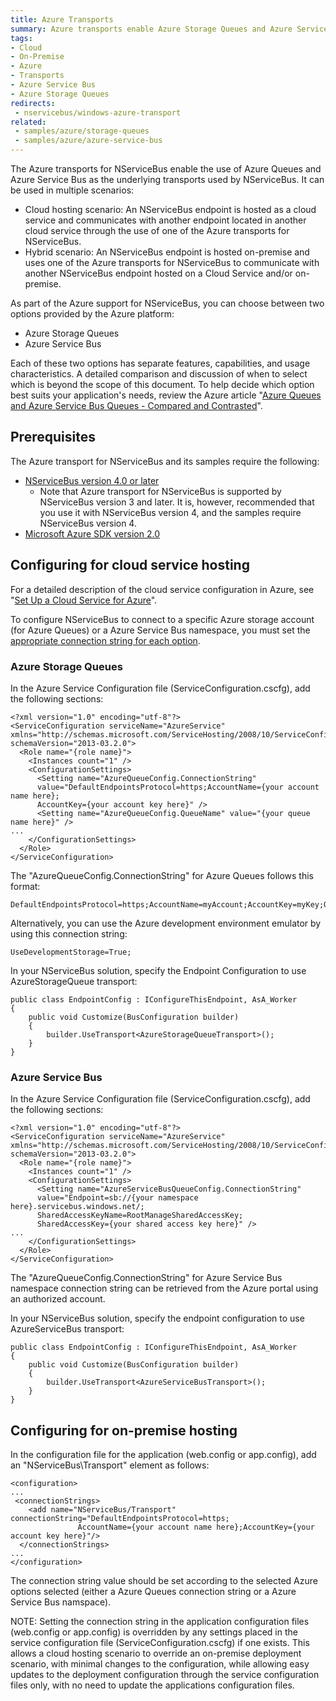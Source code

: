 ```yaml
---
title: Azure Transports
summary: Azure transports enable Azure Storage Queues and Azure Service Bus as underlying NServiceBus transports, in cloud-hosting and hybrid scenarios.
tags:
- Cloud
- On-Premise
- Azure
- Transports
- Azure Service Bus
- Azure Storage Queues
redirects:
 - nservicebus/windows-azure-transport
related:
 - samples/azure/storage-queues
 - samples/azure/azure-service-bus
---
```


The Azure transports for NServiceBus enable the use of Azure Queues and Azure Service Bus as the underlying transports used by NServiceBus. It can be used in multiple scenarios:

 * Cloud hosting scenario: An NServiceBus endpoint is hosted as a cloud service and communicates with another endpoint located in another cloud service through the use of one of the Azure transports for NServiceBus.
 * Hybrid scenario: An NServiceBus endpoint is hosted on-premise and uses one of the Azure transports for NServiceBus to communicate with another NServiceBus endpoint hosted on a Cloud Service and/or on-premise.

As part of the Azure support for NServiceBus, you can choose between two options provided by the Azure platform:

-   Azure Storage Queues
-   Azure Service Bus

Each of these two options has separate features, capabilities, and usage characteristics. A detailed comparison and discussion of when to select which is beyond the scope of this document. To help decide which option best suits your application's needs, review the Azure article "[Azure Queues and Azure Service Bus Queues - Compared and Contrasted](https://azure.microsoft.com/en-us/documentation/articles/service-bus-azure-and-service-bus-queues-compared-contrasted/)".


## Prerequisites

The Azure transport for NServiceBus and its samples require the following:

-   [NServiceBus version 4.0 or later](http://particular.net/downloads)
    -   Note that Azure transport for NServiceBus is supported by NServiceBus version 3 and later. It is, however, recommended that you use it with NServiceBus version 4, and the samples require NServiceBus version 4.
-   [Microsoft Azure SDK version 2.0](https://azure.microsoft.com/en-us/downloads/)


## Configuring for cloud service hosting

For a detailed description of the cloud service configuration in Azure, see "[Set Up a Cloud Service for Azure](https://msdn.microsoft.com/library/azure/hh124108.aspx#bk_Config)".

To configure NServiceBus to connect to a specific Azure storage account (for Azure Queues) or a Azure Service Bus namespace, you must set the [appropriate connection string for each option](http://www.connectionstrings.com/windows-azure/).


### Azure Storage Queues

In the Azure Service Configuration file (ServiceConfiguration.cscfg), add the following sections:

```
<?xml version="1.0" encoding="utf-8"?>
<ServiceConfiguration serviceName="AzureService" 
xmlns="http://schemas.microsoft.com/ServiceHosting/2008/10/ServiceConfiguration" 
schemaVersion="2013-03.2.0">
  <Role name="{role name}">
    <Instances count="1" />
    <ConfigurationSettings>
      <Setting name="AzureQueueConfig.ConnectionString" 
      value="DefaultEndpointsProtocol=https;AccountName={your account name here};
      AccountKey={your account key here}" />
      <Setting name="AzureQueueConfig.QueueName" value="{your queue name here}" />
...
    </ConfigurationSettings>
  </Role>
</ServiceConfiguration>
```

The "AzureQueueConfig.ConnectionString" for Azure Queues follows this format:

    DefaultEndpointsProtocol=https;AccountName=myAccount;AccountKey=myKey;QueueEndpoint=customEndpoint;

Alternatively, you can use the Azure development environment emulator by using this connection string:

    UseDevelopmentStorage=True;

In your NServiceBus solution, specify the Endpoint Configuration to use AzureStorageQueue transport:

    public class EndpointConfig : IConfigureThisEndpoint, AsA_Worker
	{
	    public void Customize(BusConfiguration builder)
	    {
	        builder.UseTransport<AzureStorageQueueTransport>();
	    }
	}


### Azure Service Bus 

In the Azure Service Configuration file
(ServiceConfiguration.cscfg), add the following sections:

```
<?xml version="1.0" encoding="utf-8"?>
<ServiceConfiguration serviceName="AzureService" 
xmlns="http://schemas.microsoft.com/ServiceHosting/2008/10/ServiceConfiguration" 
schemaVersion="2013-03.2.0">
  <Role name="{role name}">
    <Instances count="1" />
    <ConfigurationSettings>
      <Setting name="AzureServiceBusQueueConfig.ConnectionString" 
      value="Endpoint=sb://{your namespace here}.servicebus.windows.net/;
      SharedAccessKeyName=RootManageSharedAccessKey;
      SharedAccessKey={your shared access key here}" />
...
    </ConfigurationSettings>
  </Role>
</ServiceConfiguration>
```


The "AzureQueueConfig.ConnectionString" for Azure Service Bus namespace connection string can be retrieved from the Azure portal using an authorized account.

In your NServiceBus solution, specify the endpoint configuration to use AzureServiceBus transport:

    public class EndpointConfig : IConfigureThisEndpoint, AsA_Worker
	{
	    public void Customize(BusConfiguration builder)
	    {
	        builder.UseTransport<AzureServiceBusTransport>();
	    }
	}


## Configuring for on-premise hosting

In the configuration file for the application (web.config or app.config), add an "NServiceBus\\Transport" element as follows:

```
<configuration>  
...
 <connectionStrings>
    <add name="NServiceBus/Transport" connectionString="DefaultEndpointsProtocol=https;
               AccountName={your account name here};AccountKey={your account key here}"/>
  </connectionStrings>
... 
</configuration>
```

The connection string value should be set according to the selected Azure options selected (either a Azure Queues connection string or a Azure Service Bus namspace).

NOTE: Setting the connection string in the application configuration files (web.config or app.config) is overridden by any settings placed in the service configuration file (ServiceConfiguration.cscfg) if one exists. This allows a cloud hosting scenario to override an on-premise deployment scenario, with minimal changes to the configuration, while allowing easy updates to the deployment configuration through the service configuration files only, with no need to update the applications configuration files.
